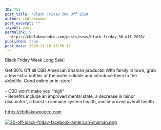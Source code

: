 ```yaml
---
ID: 755
post_title: 'Black Friday 30% Off 2020'
author: cbdlakewood
post_excerpt: ""
layout: post
permalink: >
  https://cbdlakewoodco.com/posts/news/black-friday-30-off-2020/
published: true
post_date: 2020-11-16 13:56:12
---
```

<html><head></head><body>
Black Friday Week Long Sale! <br /><br />Get 30% Off all CBD American Shaman products! WIth family in town, grab a few extra bottles of the water soluble and introduce them to the #cbdlife.<span> Good online or in-store!</span><br /><br />- CBD won't make you "high" <br />- Benefits include an improved mental state, a decrease in minor discomfort, a boost in immune system health, and improved overall health<br /><br /><a href="https://cbdlakewoodco.com">https://cbdlakewoodco.com</a><span> </span>
</body>
</html><br/><br/><a href="https://snd-videos.s3.amazonaws.com/288012/1605559938852.png"  title="30-off-black-friday-facebook-american-shaman.png" ><img src="https://snd-videos.s3.amazonaws.com/288012/1605559938852.png" alt="30-off-black-friday-facebook-american-shaman.png" title="30-off-black-friday-facebook-american-shaman.png" /></a>